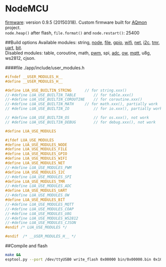 # NodeMCU
[firmware][]: version 0.9.5 (20150318). Custom firmware built for [AQmon][] project.<br/>
`node.heap()` after flash, `file.format()` and `node.restart()`: 25400

[firmware]: https://github.com/nodemcu/nodemcu-firmware
[AQmon]:   https://github.com/avaldebe/AQmon

##Build options
Available modules:
string, [node][], [file][], [gpio][], [wifi][], [net][],
[i2c][], [tmr][], [uart][], [bit][].<br/>
Disabled modules: table, coroutine, math,
[pwm][], spi, [adc][], [ow][], [mqtt][], u8g, ws2812, cjson.<br/>

[node]: http://www.nodemcu.com/docs/node-module
[file]: http://www.nodemcu.com/docs/file-module
[gpio]: http://www.nodemcu.com/docs/gpio-module
[wifi]: http://www.nodemcu.com/docs/wifi-module
[net]:  http://www.nodemcu.com/docs/net-module
[i2c]:  http://www.nodemcu.com/docs/i2c-module
[tmr]:  http://www.nodemcu.com/docs/timer-module
[adc]:  http://www.nodemcu.com/docs/adc-module
[uart]: http://www.nodemcu.com/docs/uart-module
[bit]:  http://www.nodemcu.com/docs/bit-module
[pwm]:  http://www.nodemcu.com/docs/pwm-module
[ow]:   http://www.nodemcu.com/docs/onewire-module
[mqtt]: http://www.nodemcu.com/docs/mqtt-module

####file ./app/include/user_modules.h
```c
#ifndef __USER_MODULES_H__
#define __USER_MODULES_H__

#define LUA_USE_BUILTIN_STRING		// for string.xxx()
//-#define LUA_USE_BUILTIN_TABLE		// for table.xxx()
//-#define LUA_USE_BUILTIN_COROUTINE	// for coroutine.xxx()
//-#define LUA_USE_BUILTIN_MATH		// for math.xxx(), partially work
// #define LUA_USE_BUILTIN_IO 			// for io.xxx(), partially work

// #define LUA_USE_BUILTIN_OS			// for os.xxx(), not work
// #define LUA_USE_BUILTIN_DEBUG		// for debug.xxx(), not work

#define LUA_USE_MODULES

#ifdef LUA_USE_MODULES
#define LUA_USE_MODULES_NODE
#define LUA_USE_MODULES_FILE
#define LUA_USE_MODULES_GPIO
#define LUA_USE_MODULES_WIFI
#define LUA_USE_MODULES_NET
//-#define LUA_USE_MODULES_PWM
#define LUA_USE_MODULES_I2C
//-#define LUA_USE_MODULES_SPI
#define LUA_USE_MODULES_TMR
//-#define LUA_USE_MODULES_ADC
#define LUA_USE_MODULES_UART
//-#define LUA_USE_MODULES_OW
#define LUA_USE_MODULES_BIT
//-#define LUA_USE_MODULES_MQTT
//-#define LUA_USE_MODULES_COAP
//-#define LUA_USE_MODULES_U8G
//-#define LUA_USE_MODULES_WS2812
//-#define LUA_USE_MODULES_CJSON
#endif /* LUA_USE_MODULES */

#endif	/* __USER_MODULES_H__ */
```

##Compile and flash

```sh
make &&
esptool.py --port /dev/ttyUSB0 write_flash 0x00000 bin/0x00000.bin 0x10000 bin/0x10000.bin
```
